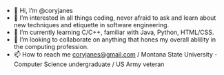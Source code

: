- 👋 Hi, I’m @coryjanes
- 👀 I’m interested in all things coding, never afraid to ask and learn about new techniques and etiquette in software engineering. 
- 🌱 I’m currently learning C/C++, familiar with Java, Python, HTML/CSS.
- 💞️ I’m looking to collaborate on anything that hones my overall ablility in the computing profession. 
- 📫 How to reach me coryjanes@gmail.com / 
      Montana State University - Computer Science undergraduate / US Army veteran

<!---
coryjanes/coryjanes is a ✨ special ✨ repository because its `README.md` (this file) appears on your GitHub profile.
You can click the Preview link to take a look at your changes.
--->
